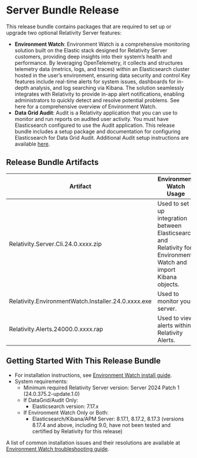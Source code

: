 # Server Bundle Release

This release bundle contains packages that are required to set up or upgrade two optional Relativity Server features:

- **Environment Watch**: Environment Watch is a comprehensive monitoring solution built on the Elastic stack designed for Relativity Server customers, providing deep insights into their system’s health and performance. By leveraging OpenTelemetry, it collects and structures telemetry data (metrics, logs, and traces) within an Elasticsearch cluster hosted in the user’s environment, ensuring data security and control Key features include real-time alerts for system issues, dashboards for in-depth analysis, and log searching via Kibana. The solution seamlessly integrates with Relativity to provide in-app alert notifications, enabling administrators to quickly detect and resolve potential problems. See here for a comprehensive overview of Environment Watch.  
- **Data Grid Audit**: Audit is a Relativity application that you can use to monitor and run reports on audited user activity. You must have Elasticsearch configured to use the Audit application. This release bundle includes a setup package and documentation for configuring Elasticsearch for Data Grid Audit. Additional Audit setup instructions are available [here](https://help.relativity.com/Server2024/Content/Relativity/Audit/Audit.htm#InstallingandconfiguringAudit).

## Release Bundle Artifacts

| Artifact                            | Environment Watch Usage                                                                                         | DataGrid/Audit Usage                                                                  |
|------------------------------------ |-----------------------------------------------------------------------------------------------------------------|---------------------------------------------------------------------------------------|
| Relativity.Server.Cli.24.0.xxxx.zip | Used to set up integration between Elasticsearch and Relativity for Environment Watch and import Kibana objects.| Used to set up integration between Elasticsearch and Relativity for Data Grid Audit.  |
| Relativity.EnvironmentWatch.Installer.24.0.xxxx.exe  | Used to monitor your server.                                                                   | N/A                                                                                   |
| Relativity.Alerts.24000.0.xxxx.rap  | Used to view alerts within Relativity Alerts.                                                                   | N/A                                                                                   |

## Getting Started With This Release Bundle
- For installation instructions, see [Environment Watch install guide](docs/environment_watch_installation.md).
- System requirements: 
  - Minimum required Relativity Server version: Server 2024 Patch 1 (24.0.375.2-update.1.0) 
  - If DataGrid/Audit Only:
    - Elasticsearch version: 7.17.x
  - If Environment Watch Only or Both:
    - Elasticsearch/Kibana/APM Server: 8.17.1, 8.17.2, 8.17.3 (versions 8.17.4 and above, including 9.0, have not been tested and certified by        Relativity for this release)

A list of common installation issues and their resolutions are available at [Environment Watch troubleshooting guide](docs/environment_watch_troubleshooting.md).